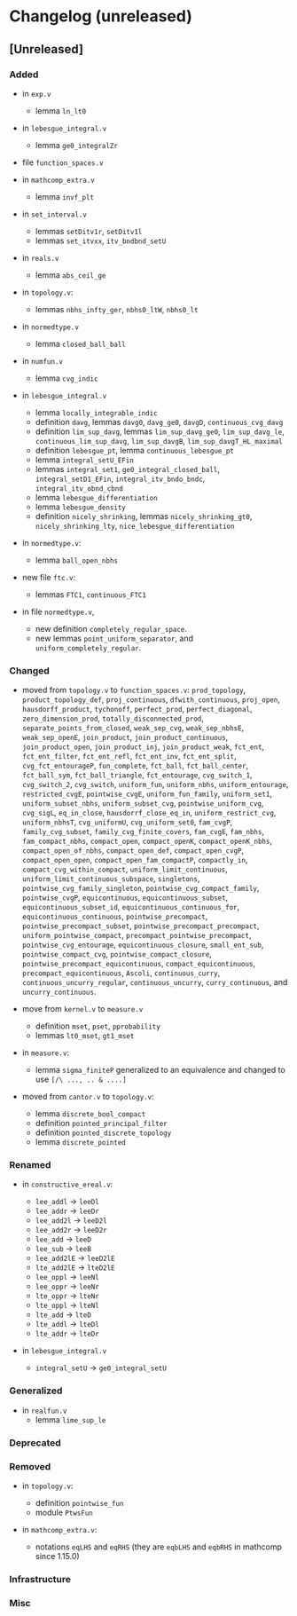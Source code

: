 # Changelog (unreleased)

## [Unreleased]

### Added

- in `exp.v`
  + lemma `ln_lt0`

- in `lebesgue_integral.v`
  + lemma `ge0_integralZr`
- file `function_spaces.v`
- in `mathcomp_extra.v`
  + lemma `invf_plt`

- in `set_interval.v`
  + lemmas `setDitv1r`, `setDitv1l`
  + lemmas `set_itvxx`, `itv_bndbnd_setU`

- in `reals.v`
  + lemma `abs_ceil_ge`

- in `topology.v`:
  + lemmas `nbhs_infty_ger`, `nbhs0_ltW`, `nbhs0_lt`

- in `normedtype.v`
  + lemma `closed_ball_ball`

- in `numfun.v`
  + lemma `cvg_indic`

- in `lebesgue_integral.v`
  + lemma `locally_integrable_indic`
  + definition `davg`,
    lemmas `davg0`, `davg_ge0`, `davgD`, `continuous_cvg_davg`
  + definition `lim_sup_davg`,
    lemmas `lim_sup_davg_ge0`, `lim_sup_davg_le`,
	`continuous_lim_sup_davg`, `lim_sup_davgB`, `lim_sup_davgT_HL_maximal`
  + definition `lebesgue_pt`,
    lemma `continuous_lebesgue_pt`
  + lemma `integral_setU_EFin`
  + lemmas `integral_set1`, `ge0_integral_closed_ball`, `integral_setD1_EFin`,
    `integral_itv_bndo_bndc`, `integral_itv_obnd_cbnd`
  + lemma `lebesgue_differentiation`
  + lemma `lebesgue_density`
  + definition `nicely_shrinking`,
    lemmas `nicely_shrinking_gt0`, `nicely_shrinking_lty`, `nice_lebesgue_differentiation`

- in `normedtype.v`:
  + lemma `ball_open_nbhs`

- new file `ftc.v`:
  - lemmas `FTC1`, `continuous_FTC1`

- in file `normedtype.v`,
  + new definition `completely_regular_space`.
  + new lemmas `point_uniform_separator`, and 
    `uniform_completely_regular`.

### Changed
- moved from `topology.v` to `function_spaces.v`: `prod_topology`, 
    `product_topology_def`, `proj_continuous`, `dfwith_continuous`, 
    `proj_open`, `hausdorff_product`, `tychonoff`, `perfect_prod`, 
    `perfect_diagonal`, `zero_dimension_prod`, `totally_disconnected_prod`, 
    `separate_points_from_closed`, `weak_sep_cvg`, `weak_sep_nbhsE`, 
    `weak_sep_openE`, `join_product`, `join_product_continuous`, 
    `join_product_open`, `join_product_inj`, `join_product_weak`, `fct_ent`, 
    `fct_ent_filter`, `fct_ent_refl`, `fct_ent_inv`, `fct_ent_split`, 
    `cvg_fct_entourageP`, `fun_complete`, `fct_ball`, `fct_ball_center`, 
    `fct_ball_sym`, `fct_ball_triangle`, `fct_entourage`, `cvg_switch_1`, 
    `cvg_switch_2`, `cvg_switch`, `uniform_fun`, `uniform_nbhs`, 
    `uniform_entourage`, `restricted_cvgE`, `pointwise_cvgE`, 
    `uniform_fun_family`, `uniform_set1`, `uniform_subset_nbhs`, 
    `uniform_subset_cvg`, `pointwise_uniform_cvg`, `cvg_sigL`, `eq_in_close`, 
    `hausdorrf_close_eq_in`, `uniform_restrict_cvg`, `uniform_nbhsT`, 
    `cvg_uniformU`, `cvg_uniform_set0`, `fam_cvgP`, `family_cvg_subset`, 
    `family_cvg_finite_covers`, `fam_cvgE`, `fam_nbhs`, `fam_compact_nbhs`, 
    `compact_open`, `compact_openK`, `compact_openK_nbhs`, 
    `compact_open_of_nbhs`, `compact_open_def`, `compact_open_cvgP`, 
    `compact_open_open`, `compact_open_fam_compactP`, `compactly_in`, 
    `compact_cvg_within_compact`, `uniform_limit_continuous`, 
    `uniform_limit_continuous_subspace`, `singletons`, 
    `pointwise_cvg_family_singleton`, `pointwise_cvg_compact_family`, 
    `pointwise_cvgP`, `equicontinuous`, `equicontinuous_subset`, 
    `equicontinuous_subset_id`, `equicontinuous_continuous_for`, 
    `equicontinuous_continuous`, `pointwise_precompact`, 
    `pointwise_precompact_subset`, `pointwise_precompact_precompact`, 
    `uniform_pointwise_compact`, `precompact_pointwise_precompact`, 
    `pointwise_cvg_entourage`, `equicontinuous_closure`, `small_ent_sub`, 
    `pointwise_compact_cvg`, `pointwise_compact_closure`, 
    `pointwise_precompact_equicontinuous`, `compact_equicontinuous`, 
    `precompact_equicontinuous`, `Ascoli`, `continuous_curry`, 
    `continuous_uncurry_regular`, `continuous_uncurry`, `curry_continuous`, and 
    `uncurry_continuous`.

- move from `kernel.v` to `measure.v`
  + definition `mset`, `pset`, `pprobability`
  + lemmas `lt0_mset`, `gt1_mset`

- in `measure.v`:
  + lemma `sigma_finiteP` generalized to an equivalence and changed to use `[/\ ..., .. & ....]`

- moved from `cantor.v` to `topology.v`:
  + lemma `discrete_bool_compact`
  + definition `pointed_principal_filter`
  + definition `pointed_discrete_topology`
  + lemma `discrete_pointed`

### Renamed

- in `constructive_ereal.v`:
  + `lee_addl` -> `leeDl`
  + `lee_addr` -> `leeDr`
  + `lee_add2l` -> `leeD2l`
  + `lee_add2r` -> `leeD2r`
  + `lee_add` -> `leeD`
  + `lee_sub` -> `leeB`
  + `lee_add2lE` -> `leeD2lE`
  + `lte_add2lE` -> `lteD2lE`
  + `lee_oppl` -> `leeNl`
  + `lee_oppr` -> `leeNr`
  + `lte_oppr` -> `lteNr`
  + `lte_oppl` -> `lteNl`
  + `lte_add` -> `lteD`
  + `lte_addl` -> `lteDl`
  + `lte_addr` -> `lteDr`

- in `lebesgue_integral.v`
  + `integral_setU` -> `ge0_integral_setU`

### Generalized

- in `realfun.v`
  + lemma `lime_sup_le`

### Deprecated

### Removed

- in `topology.v`:
  + definition `pointwise_fun`
  + module `PtwsFun`

- in `mathcomp_extra.v`:
  + notations `eqLHS` and `eqRHS`
    (they are `eqbLHS` and `eqbRHS` in mathcomp since 1.15.0)

### Infrastructure

### Misc
